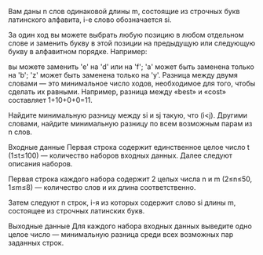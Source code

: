 ﻿Вам даны n слов одинаковой длины m, состоящие из строчных букв латинского алфавита, i-е слово обозначается si.

За один ход вы можете выбрать любую позицию в любом отдельном слове и заменить букву в этой позиции на предыдущую или следующую букву в алфавитном порядке. Например:

вы можете заменить 'e' на 'd' или на 'f';
'a' может быть заменена только на 'b';
'z' может быть заменена только на 'y'.
Разница между двумя словами — это минимальное число ходов, необходимое для того, чтобы сделать их равными. Например, разница между «best» и «cost» составляет 1+10+0+0=11.

Найдите минимальную разницу между si и sj такую, что (i<j). Другими словами, найдите минимальную разницу по всем возможным парам из n слов.

Входные данные
Первая строка содержит единственное целое число t (1≤t≤100) — количество наборов входных данных. Далее следуют описания наборов.

Первая строка каждого набора содержит 2 целых числа n и m (2≤n≤50, 1≤m≤8) — количество слов и их длина соответственно.

Затем следуют n строк, i-я из которых содержит слово si длины m, состоящее из строчных латинских букв.

Выходные данные
Для каждого набора входных данных выведите одно целое число — минимальную разница среди всех возможных пар заданных строк.